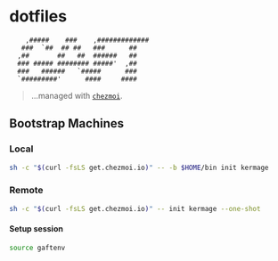 # dotfiles

```text
    ,#####    ###    ,#############
   ###  `##  ## ##   ###      ##
  ,##       ##   ##  ######   ##
  ### ##### ######## #####'  ,##
  ###   ######   `#####      ###
  `#########'      ####     ####
```

> ...managed with [`chezmoi`](https://github.com/twpayne/chezmoi).

## Bootstrap Machines

### Local

```bash
sh -c "$(curl -fsLS get.chezmoi.io)" -- -b $HOME/bin init kermage
```

### Remote

```bash
sh -c "$(curl -fsLS get.chezmoi.io)" -- init kermage --one-shot
```

#### Setup session

```bash
source gaftenv
```
